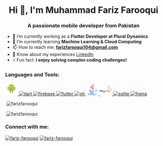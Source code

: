 <h1 align="center">Hi 👋, I'm Muhammad Fariz Farooqui</h1>
<h3 align="center">A passionate mobile developer from Pakistan</h3>


- 🔭 I’m currently working as a **Flutter Developer at Plural Dynamics**
- 🌱 I’m currently learning **Machine Learning & Cloud Computing**
- 📫 How to reach me: **farizfarooqui104@gmail.com**
- 📄 Know about my experiences [LinkedIn](https://www.linkedin.com/in/fariz-farooqui-97b48026b/)
- ⚡ Fun fact: **I enjoy solving complex coding challenges!**

<h3 align="left">Languages and Tools:</h3>
<p align="left"> 
  <a href="https://developer.android.com" target="_blank"> 
    <img src="https://raw.githubusercontent.com/devicons/devicon/master/icons/android/android-original-wordmark.svg" alt="android" width="40" height="40"/> 
  </a> 
  <a href="https://dart.dev" target="_blank"> 
    <img src="https://www.vectorlogo.zone/logos/dartlang/dartlang-icon.svg" alt="dart" width="40" height="40"/> 
  </a> 
  <a href="https://firebase.google.com/" target="_blank"> 
    <img src="https://www.vectorlogo.zone/logos/firebase/firebase-icon.svg" alt="firebase" width="40" height="40"/> 
  </a> 
  <a href="https://flutter.dev" target="_blank"> 
    <img src="https://www.vectorlogo.zone/logos/flutterio/flutterio-icon.svg" alt="flutter" width="40" height="40"/> 
  </a> 
  <a href="https://git-scm.com/" target="_blank"> 
    <img src="https://www.vectorlogo.zone/logos/git-scm/git-scm-icon.svg" alt="git" width="40" height="40"/> 
  </a> 
  <a href="https://www.java.com" target="_blank"> 
    <img src="https://raw.githubusercontent.com/devicons/devicon/master/icons/java/java-original.svg" alt="java" width="40" height="40"/> 
  </a> 
  <a href="https://www.mysql.com/" target="_blank"> 
    <img src="https://raw.githubusercontent.com/devicons/devicon/master/icons/mysql/mysql-original-wordmark.svg" alt="mysql" width="40" height="40"/> 
  </a> 
  <a href="https://www.sqlite.org/" target="_blank"> 
    <img src="https://www.vectorlogo.zone/logos/sqlite/sqlite-icon.svg" alt="sqlite" width="40" height="40"/> 
  </a> 
  <a href="https://www.figma.com" target="_blank"> 
    <img src="https://www.vectorlogo.zone/logos/figma/figma-icon.svg" alt="figma" width="40" height="40"/> 
  </a> 
</p>

<p>&nbsp;<img align="center" src="https://github-readme-stats.vercel.app/api/top-langs?username=farizfarooqui&show_icons=true&locale=en&layout=compact" alt="farizfarooqui" /></p>
<p>&nbsp;<img align="center" src="https://github-readme-streak-stats.herokuapp.com/?user=farizfarooqui" alt="farizfarooqui" /></p>

<h3 align="left">Connect with me:</h3>
<p align="left">
<a href="https://www.linkedin.com/in/fariz-farooqui-97b48026b/" target="blank"><img align="center" src="https://img.icons8.com/fluent/96/000000/linkedin.png" alt="fariz-farooqui" height="40" width="40" /></a>
<a href="https://github.com/farizfarooqui" target="blank"><img align="center" src="https://img.icons8.com/fluent/96/000000/github.png" alt="fariz-farooqui" height="40" width="40" /></a>
</p>
